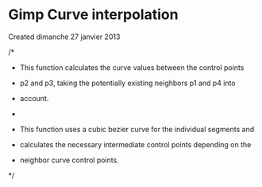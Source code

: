 # Gimp Curve interpolation
Created dimanche 27 janvier 2013

/*

* This function calculates the curve values between the control points
* p2 and p3, taking the potentially existing neighbors p1 and p4 into
* account.

 *

* This function uses a cubic bezier curve for the individual segments and
* calculates the necessary intermediate control points depending on the
* neighbor curve control points.

 */

